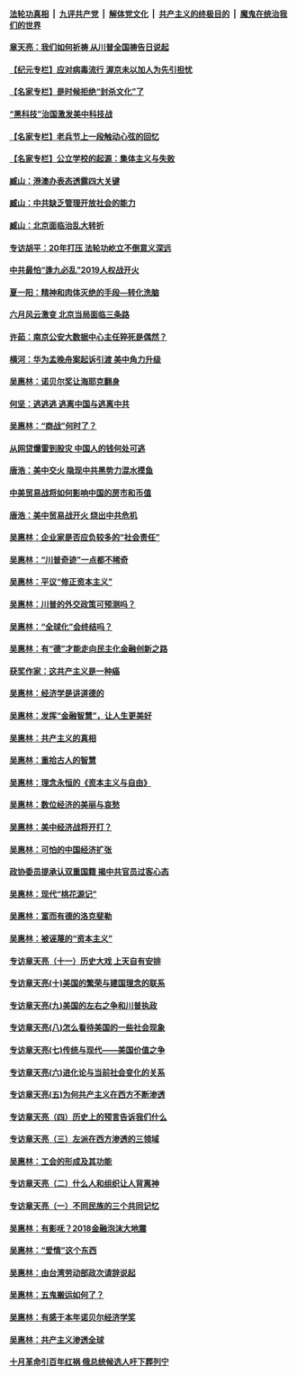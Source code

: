 ####  [法轮功真相](../../../../basic/blob/master/README.md?t=07031002) &nbsp;|&nbsp; [九评共产党](../../../../9ping.md/blob/master/README.md?t=07031002) &nbsp;|&nbsp; [解体党文化](../../../../jtdwh.md/blob/master/README.md?t=07031002)  &nbsp;|&nbsp; [共产主义的终极目的](../../../../gczydzjmd.md/blob/master/README.md?t=07031002) &nbsp;|&nbsp; [魔鬼在统治我们的世界](../../../../mgztzwmdsj.md/blob/master/README.md?t=07031002) 

#### [章天亮：我们如何祈祷 从川普全国祷告日说起](../pages/nsc423/n11944627.md?t=07031002) 

#### [【纪元专栏】应对病毒流行 渥京未以加人为先引担忧](../pages/nsc423/n11875714.md?t=07031002) 

#### [【名家专栏】是时候拒绝“封杀文化”了](../pages/nsc423/n11814093.md?t=07031002) 

#### [“黑科技”治国激发美中科技战](../pages/nsc423/n11638056.md?t=07031002) 

#### [【名家专栏】老兵节上一段触动心弦的回忆](../pages/nsc423/n11646016.md?t=07031002) 

#### [【名家专栏】公立学校的起源：集体主义与失败](../pages/nsc423/n11601833.md?t=07031002) 

#### [臧山：港澳办表态透露四大关键](../pages/nsc423/n11421628.md?t=07031002) 

#### [臧山：中共缺乏管理开放社会的能力](../pages/nsc423/n11407457.md?t=07031002) 

#### [臧山：北京面临治乱大转折](../pages/nsc423/n11406895.md?t=07031002) 

#### [专访胡平：20年打压 法轮功屹立不倒意义深远](../pages/nsc423/n11398800.md?t=07031002) 

#### [中共最怕“逢九必乱”2019人权战开火](../pages/nsc423/n11385248.md?t=07031002) 

#### [夏一阳：精神和肉体灭绝的手段—转化洗脑](../pages/nsc423/n11368250.md?t=07031002) 

#### [六月风云激变 北京当局面临三条路](../pages/nsc423/n11313668.md?t=07031002) 

#### [许茹：南京公安大数据中心主任猝死是偶然？](../pages/nsc423/n11064744.md?t=07031002) 

#### [横河：华为孟晚舟案起诉引渡 美中角力升级](../pages/nsc423/n11027230.md?t=07031002) 

#### [吴惠林：诺贝尔奖让海耶克翻身](../pages/nsc423/n10890049.md?t=07031002) 

#### [何坚：逃逃逃 逃离中国与逃离中共](../pages/nsc423/n10592891.md?t=07031002) 

#### [吴惠林：“商战”何时了？](../pages/nsc423/n10573558.md?t=07031002) 

#### [从网贷爆雷到股灾 中国人的钱何处可逃](../pages/nsc423/n10572800.md?t=07031002) 

#### [唐浩：美中交火 隐现中共黑势力混水摸鱼](../pages/nsc423/n10544040.md?t=07031002) 

#### [中美贸易战将如何影响中国的房市和币值](../pages/nsc423/n10543697.md?t=07031002) 

#### [唐浩：美中贸易战开火 烧出中共危机](../pages/nsc423/n10540126.md?t=07031002) 

#### [吴惠林：企业家是否应负较多的“社会责任”](../pages/nsc423/n10535022.md?t=07031002) 

#### [吴惠林：“川普奇迹”一点都不稀奇](../pages/nsc423/n10512808.md?t=07031002) 

#### [吴惠林：平议“修正资本主义”](../pages/nsc423/n10495724.md?t=07031002) 

#### [吴惠林：川普的外交政策可预测吗？](../pages/nsc423/n10462387.md?t=07031002) 

#### [吴惠林：“全球化”会终结吗？](../pages/nsc423/n10452838.md?t=07031002) 

#### [吴惠林：有“德”才能走向民主化金融创新之路](../pages/nsc423/n10432292.md?t=07031002) 

#### [获奖作家：这共产主义是一种癌](../pages/nsc423/n10431541.md?t=07031002) 

#### [吴惠林：经济学是讲道德的](../pages/nsc423/n10398014.md?t=07031002) 

#### [吴惠林：发挥“金融智慧”，让人生更美好](../pages/nsc423/n10375019.md?t=07031002) 

#### [吴惠林：共产主义的真相](../pages/nsc423/n10351394.md?t=07031002) 

#### [吴惠林：重拾古人的智慧](../pages/nsc423/n10337691.md?t=07031002) 

#### [吴惠林：理念永恒的《资本主义与自由》](../pages/nsc423/n10316274.md?t=07031002) 

#### [吴惠林：数位经济的美丽与哀愁](../pages/nsc423/n10292946.md?t=07031002) 

#### [吴惠林：美中经济战将开打？](../pages/nsc423/n10258825.md?t=07031002) 

#### [吴惠林：可怕的中国经济扩张](../pages/nsc423/n10219147.md?t=07031002) 

#### [政协委员提承认双重国籍 揭中共官员过客心态](../pages/nsc423/n10208809.md?t=07031002) 

#### [吴惠林：现代“桃花源记”](../pages/nsc423/n10185234.md?t=07031002) 

#### [吴惠林：富而有德的洛克斐勒](../pages/nsc423/n10142264.md?t=07031002) 

#### [吴惠林：被诬蔑的“资本主义”](../pages/nsc423/n10124816.md?t=07031002) 

#### [专访章天亮（十一）历史大戏 上天自有安排](../pages/nsc423/n10094905.md?t=07031002) 

#### [专访章天亮(十)美国的繁荣与建国理念的联系](../pages/nsc423/n10094899.md?t=07031002) 

#### [专访章天亮(九)美国的左右之争和川普执政](../pages/nsc423/n10094889.md?t=07031002) 

#### [专访章天亮(八)怎么看待美国的一些社会现象](../pages/nsc423/n10094857.md?t=07031002) 

#### [专访章天亮(七)传统与现代——美国价值之争](../pages/nsc423/n10093140.md?t=07031002) 

#### [专访章天亮(六)进化论与当前社会变化的关系](../pages/nsc423/n10092036.md?t=07031002) 

#### [专访章天亮(五)为何共产主义在西方不断渗透](../pages/nsc423/n10083620.md?t=07031002) 

#### [专访章天亮（四）历史上的预言告诉我们什么](../pages/nsc423/n10083606.md?t=07031002) 

#### [专访章天亮（三）左派在西方渗透的三领域](../pages/nsc423/n10081115.md?t=07031002) 

#### [吴惠林：工会的形成及其功能](../pages/nsc423/n10080633.md?t=07031002) 

#### [专访章天亮（二）什么人和组织让人背离神](../pages/nsc423/n10076637.md?t=07031002) 

#### [专访章天亮（一）不同民族的三个共同记忆](../pages/nsc423/n10074188.md?t=07031002) 

#### [吴惠林：有影呒？2018金融泡沫大地震](../pages/nsc423/n10040534.md?t=07031002) 

#### [吴惠林：“爱情”这个东西](../pages/nsc423/n10019423.md?t=07031002) 

#### [吴惠林：由台湾劳动部政次请辞说起](../pages/nsc423/n9979679.md?t=07031002) 

#### [吴惠林：五鬼搬运如何了？](../pages/nsc423/n9925338.md?t=07031002) 

#### [吴惠林：有感于本年诺贝尔经济学奖](../pages/nsc423/n9871883.md?t=07031002) 

#### [吴惠林：共产主义渗透全球](../pages/nsc423/n9812748.md?t=07031002) 

#### [十月革命引百年红祸 俄总统候选人吁下葬列宁](../pages/nsc423/n9810182.md?t=07031002) 

